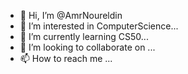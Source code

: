 - 👋 Hi, I’m @AmrNoureldin
- 👀 I’m interested in ComputerScience...
- 🌱 I’m currently learning CS50...
- 💞️ I’m looking to collaborate on ...
- 📫 How to reach me ...

<!---
AmrNoureldin/AmrNoureldin is a ✨ special ✨ repository because its `README.md` (this file) appears on your GitHub profile.
You can click the Preview link to take a look at your changes.
--->
